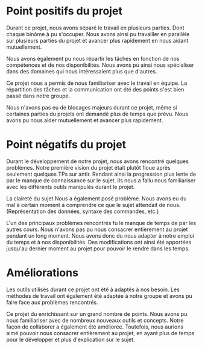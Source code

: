 # Point positifs du projet

Durant ce projet, nous avons séparé le travail en plusieurs parties. Dont chaque binôme à pu s'occuper. Nous avons ainsi pu travailler en parallèle sur plusieurs parties du projet et avancer plus rapidement en nous aidant mutuellement. 

Nous avons également pu nous répartir les tâches en fonction de nos compétences et de nos disponibilités. Nous avons pu ainsi nous spécialiser dans des domaines qui nous intéressaient plus que d'autres.

Ce projet nous a permis de nous familiariser avec le travail en équipe. La répartition des tâches et la communication ont été des points s'est bien passé dans notre groupe.

Nous n'avons pas eu de blocages majeurs durant ce projet, même si certaines parties du projets ont demandé plus de temps que prévu. Nous avons pu nous aider mutuellement et avancer plus rapidement.

# Point négatifs du projet

Durant le développement de notre projet, nous avons rencontré quelques problèmes. Notre première vision du projet était plutôt floue après seulement quelques TPs sur antlr. Rendant ainsi la progression plus lente de par le manque de connaissance sur le sujet. Ils nous a fallu nous familiariser avec les différents outils manipulés durant le projet. 

La claireté du sujet Nous a également posé problème. Nous avons eu du mal à certain moment à comprendre ce que le sujet attendait de nous. (Représentation des données, syntaxe des commandes, etc.)

L'un des principaux problèmes rencontrés fu le manque de temps de par les autres cours. Nous n'avons pas pu nous consacrer entièrement au projet pendant un long moment. Nous avons donc du nous adapter à notre emploi du temps et à nos disponibilités. Des modifications ont ainsi été apportées jusqu'au dernier moment au projet pour pouvoir le rendre dans les temps.

# Améliorations

Les outils utilisés durant ce projet ont été à adaptés à nos besoin. Les méthodes de travail ont également été adaptée à notre groupe et avons pu faire face aux problèmes rencontrés.

Ce projet du enrichissant sur un grand nombre de points. Nous avons pu nous familiariser avec de nombreux nouveaux outils et concepts. Notre façon de collaborer a également été améliorée. Toutefois, nous aurions aimé pouvoir nous consacrer entièrement au projet, en ayant plus de temps pour le développer et plus d'explication sur le sujet.